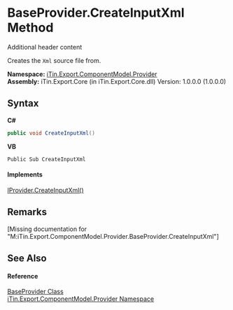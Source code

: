 # BaseProvider.CreateInputXml Method 
Additional header content 

Creates the `Xml` source file from.

**Namespace:**&nbsp;<a href="N_iTin_Export_ComponentModel_Provider">iTin.Export.ComponentModel.Provider</a><br />**Assembly:**&nbsp;iTin.Export.Core (in iTin.Export.Core.dll) Version: 1.0.0.0 (1.0.0.0)

## Syntax

**C#**<br />
``` C#
public void CreateInputXml()
```

**VB**<br />
``` VB
Public Sub CreateInputXml
```


#### Implements
<a href="M_iTin_Export_ComponentModel_Provider_IProvider_CreateInputXml">IProvider.CreateInputXml()</a><br />

## Remarks
\[Missing <remarks> documentation for "M:iTin.Export.ComponentModel.Provider.BaseProvider.CreateInputXml"\]

## See Also


#### Reference
<a href="T_iTin_Export_ComponentModel_Provider_BaseProvider">BaseProvider Class</a><br /><a href="N_iTin_Export_ComponentModel_Provider">iTin.Export.ComponentModel.Provider Namespace</a><br />